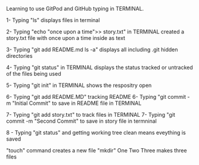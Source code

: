 Learning to use GitPod and GitHub typing in TERMINAL.

1- Typing "ls"  displays files in terminal

2- Typing "echo "once upon a time">> story.txt" in TERMINAL created a story.txt file with once upon a time inside as text 

3- Typing "git add README.md ls -a" displays all including .git hidden directories

4- Typing "git status" in TERMINAL displays the status tracked or untracked of the files being used

5- Typing  "git init"   in TERMINAL shows the respositry open

6- Typing "git add README.MD" tracking README 
6- Typing  "git commit -m "Initial Commit" to save in README file in TERMINAL

7- Typing  "git add story.txt" to track files in TERMINAL
7- Typing  "git commit -m "Second Commit" to save in story file in termninal 


8 - Typing "git status" and getting working tree clean means eveything is saved

"touch" command creates a new file
"mkdir" One Two Three makes three files 